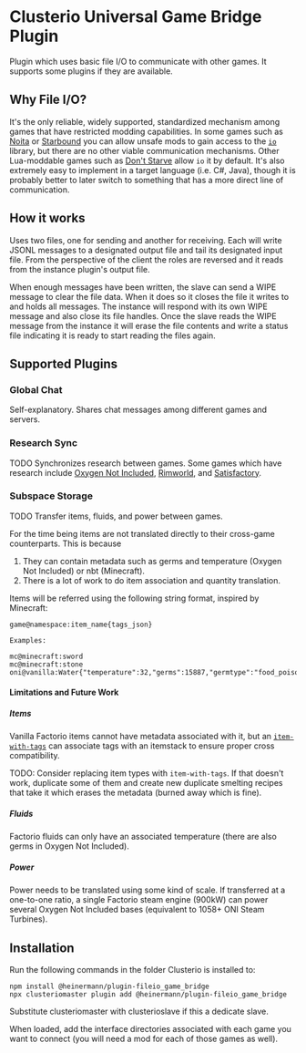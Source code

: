 # Clusterio Universal Game Bridge Plugin

Plugin which uses basic file I/O to communicate with other games. It supports some plugins if they are available.

## Why File I/O?

It's the only reliable, widely supported, standardized mechanism among games that have restricted modding capabilities. In some games such as [Noita](https://noitagame.com/) or [Starbound](https://playstarbound.com/) you can allow unsafe mods to gain access to the [`io`](https://www.lua.org/manual/5.4/manual.html#6.8) library, but there are no other viable communication mechanisms. Other Lua-moddable games such as [Don't Starve](https://www.klei.com/games/dont-starve) allow `io` it by default. It's also extremely easy to implement in a target language (i.e. C#, Java), though it is probably better to later switch to something that has a more direct line of communication.

## How it works

Uses two files, one for sending and another for receiving. Each will write JSONL messages to a designated output file and tail its designated input file. From the perspective of the client the roles are reversed and it reads from the instance plugin's output file.

When enough messages have been written, the slave can send a WIPE message to clear the file data. When it does so it closes the file it writes to and holds all messages. The instance will respond with its own WIPE message and also close its file handles. Once the slave reads the WIPE message from the instance it will erase the file contents and write a status file indicating it is ready to start reading the files again.

## Supported Plugins

### Global Chat
Self-explanatory. Shares chat messages among different games and servers.

### Research Sync
TODO
Synchronizes research between games. Some games which have research include [Oxygen Not Included](https://www.klei.com/games/oxygen-not-included), [Rimworld](https://rimworldgame.com/), and [Satisfactory](https://www.satisfactorygame.com/).

### Subspace Storage
TODO
Transfer items, fluids, and power between games.

For the time being items are not translated directly to their cross-game counterparts. This is because
1. They can contain metadata such as germs and temperature (Oxygen Not Included) or nbt (Minecraft).
2. There is a lot of work to do item association and quantity translation.

Items will be referred using the following string format, inspired by Minecraft:

```
game@namespace:item_name{tags_json}

Examples:

mc@minecraft:sword
mc@minecraft:stone
oni@vanilla:Water{"temperature":32,"germs":15887,"germtype":"food_poisoning"}
```

#### Limitations and Future Work

##### Items
Vanilla Factorio items cannot have metadata associated with it, but an [`item-with-tags`](https://wiki.factorio.com/Prototype/ItemWithTags) can associate tags with an itemstack to ensure proper cross compatibility.

TODO: Consider replacing item types with `item-with-tags`. If that doesn't work, duplicate some of them and create new duplicate smelting recipes that take it which erases the metadata (burned away which is fine).

##### Fluids
Factorio fluids can only have an associated temperature (there are also germs in Oxygen Not Included).

##### Power
Power needs to be translated using some kind of scale. If transferred at a one-to-one ratio, a single Factorio steam engine (900kW) can power several Oxygen Not Included bases (equivalent to 1058+ ONI Steam Turbines).

## Installation

Run the following commands in the folder Clusterio is installed to:

    npm install @heinermann/plugin-fileio_game_bridge
    npx clusteriomaster plugin add @heinermann/plugin-fileio_game_bridge

Substitute clusteriomaster with clusterioslave if this a dedicate slave.

When loaded, add the interface directories associated with each game you want to connect (you will need a mod for each of those games as well).

